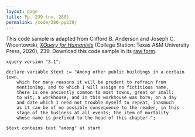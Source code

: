 ```yaml
---
layout: page
title: Pp. 239 (no. 280)
permalink: /code/280-pp239/
---
```


This code sample is adapted from Clifford B. Anderson and Joseph C. Wicentowski, 
[_XQuery for Humanists_](/) (College Station: Texas A&M University Press, 2020), 239. 
Download this code sample in its [raw form](/code/280-pp239/280-pp239.xq).

```xquery
xquery version "3.1";

declare variable $text := "Among other public buildings in a certain town,
    which for many reasons it will be prudent to refrain from
    mentioning, and to which I will assign no fictitious name,
    there is one anciently common to most towns, great or small:
    to wit, a workhouse; and in this workhouse was born; on a day
    and date which I need not trouble myself to repeat, inasmuch
    as it can be of no possible consequence to the reader, in this
    stage of the business at all events; the item of mortality
    whose name is prefixed to the head of this chapter.";

$text contains text "among" at start
```  
